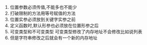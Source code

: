 1. 位置参数必须传值,不能多也不能少
2. 打破限制的方法用等号赋值的方法
3. 位置实参必须放到关键字实参之前
4. 定义函数时,默认形参也必须放在位置形参之后
5. 可变类型和不可变类型 可变类型修改了内存地址不会修改比如说列表
6. 但是字符串修改之后就会有一个新的内存地址